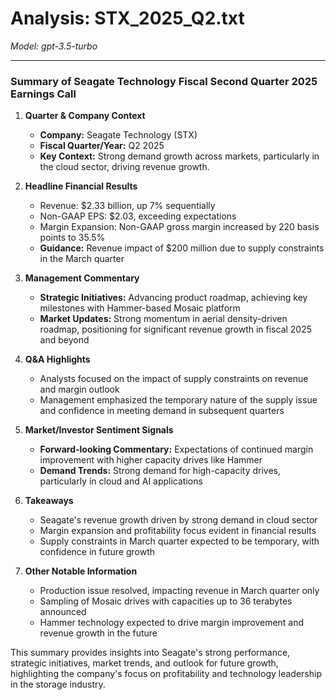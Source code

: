 # Analysis: STX_2025_Q2.txt

*Model: gpt-3.5-turbo*

---

### Summary of Seagate Technology Fiscal Second Quarter 2025 Earnings Call

1. **Quarter & Company Context**
   - **Company:** Seagate Technology (STX)
   - **Fiscal Quarter/Year:** Q2 2025
   - **Key Context:** Strong demand growth across markets, particularly in the cloud sector, driving revenue growth.

2. **Headline Financial Results**
   - Revenue: $2.33 billion, up 7% sequentially
   - Non-GAAP EPS: $2.03, exceeding expectations
   - Margin Expansion: Non-GAAP gross margin increased by 220 basis points to 35.5%
   - **Guidance:** Revenue impact of $200 million due to supply constraints in the March quarter

3. **Management Commentary**
   - **Strategic Initiatives:** Advancing product roadmap, achieving key milestones with Hammer-based Mosaic platform
   - **Market Updates:** Strong momentum in aerial density-driven roadmap, positioning for significant revenue growth in fiscal 2025 and beyond

4. **Q&A Highlights**
   - Analysts focused on the impact of supply constraints on revenue and margin outlook
   - Management emphasized the temporary nature of the supply issue and confidence in meeting demand in subsequent quarters

5. **Market/Investor Sentiment Signals**
   - **Forward-looking Commentary:** Expectations of continued margin improvement with higher capacity drives like Hammer
   - **Demand Trends:** Strong demand for high-capacity drives, particularly in cloud and AI applications

6. **Takeaways**
   - Seagate's revenue growth driven by strong demand in cloud sector
   - Margin expansion and profitability focus evident in financial results
   - Supply constraints in March quarter expected to be temporary, with confidence in future growth

7. **Other Notable Information**
   - Production issue resolved, impacting revenue in March quarter only
   - Sampling of Mosaic drives with capacities up to 36 terabytes announced
   - Hammer technology expected to drive margin improvement and revenue growth in the future

This summary provides insights into Seagate's strong performance, strategic initiatives, market trends, and outlook for future growth, highlighting the company's focus on profitability and technology leadership in the storage industry.